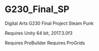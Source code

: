 # G230_Final_SP
Digital Arts G230 Final Project Steam Punk

Requires Unity 64 bit, 2017.3.0f3

Requires ProBuilder
Requires ProGrids
